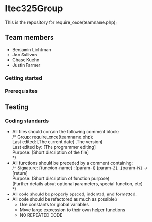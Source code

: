 # Itec325Group
This is the repository for require_once(teamname.php);

## Team members
  - Benjamin Lichtman
  - Joe Sullivan
  - Chase Kuehn
  - Justin Farmer

### Getting started

### Prerequisites

## Testing

### Coding standards
  - All files should contain the following comment block:\
    /*  Group: require_once(teamname.php); \
        Last edited: [The current date] [The version] \
        Last edited by: [The programmer editing] \
        Purpose: [Short discription of the file]\
    */
  - All functions should be preceded by a comment containing:\
    /* Signature: [function-name] : [param-1] [param-2]...[param-N] -> [return] \
       Purpose: (Short discription of function purpose) \
       (Further details about optional parameters, special function, etc) \
    */
  - All code should be properly spaced, indented, and formatted.
  - All code should be refactored as much as possible:\
    - Use constants for global variables
    - Move large expression to their own helper functions
    - NO REPEATED CODE
